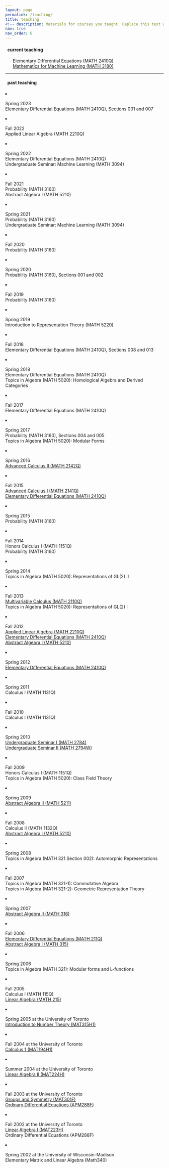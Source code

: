 ```yaml
---
layout: page
permalink: /teaching/
title: teaching
<!-- description: Materials for courses you taught. Replace this text with your description. -->
nav: true
nav_order: 6
---
```






<h4>&nbsp; current teaching</h4>

<ul>

<!-- <li><p> --><!--  -->
  
Elementary Differential Equations (MATH 2410Q)<br>
<a href="math3180s24">Mathematics for Machine Learning (MATH 3180)</a><br>

  
  
<!-- </p></li> -->

</ul>

<hr>

<h4>&nbsp; past teaching</h4>

<li><p>Spring 2023<br>
Elementary Differential Equations (MATH 2410Q), Sections 001 and 007<br>
  
<li><p>Fall 2022<br>
Applied Linear Algebra (MATH 2210Q)<br>
   
<li><p>Spring 2022<br>
Elementary Differential Equations (MATH 2410Q)<br>
Undergraduate Seminar: Machine Learning (MATH 3094)<br>
   
<li><p>Fall 2021<br>
Probability (MATH 3160)<br>
Abstract Algebra I (MATH 5210)<br>
  
<li><p>Spring 2021<br>
Probability (MATH 3160)<br>
Undergraduate Seminar: Machine Learning (MATH 3094)<br>


<li><p>Fall 2020<br>
Probability (MATH 3160)<br>


<li><p>Spring 2020<br>
Probability (MATH 3160), Sections 001 and 002<br>


<li><p>Fall 2019<br>
Probability (MATH 3160)<br>


<li><p>Spring 2019<br>
Introduction to Representation Theory (MATH 5220)<br>

<li><p>Fall 2018<br>
Elementary Differential Equations (MATH 2410Q), Sections 008 and 013<br>

<li><p>Spring 2018<br>
Elementary Differential Equations (MATH 2410Q)<br>
Topics in Algebra (MATH 5020): Homological Algebra and Derived Categories<br>

<li><p>Fall 2017<br>
Elementary Differential Equations (MATH 2410Q)<br>

<li><p>Spring 2017<br>
Probability (MATH 3160), Sections 004 and 005<br>
Topics in Algebra (MATH 5020): Modular Forms<br>


<li><p>Spring 2016<br>
<a href="math2142s16/">Advanced Calculus II (MATH 2142Q)</a><br>


<li><p>Fall 2015<br>
<a href="math2141f15/">Advanced Calculus I (MATH 2141Q)</a><br>
<a href="math2410f15/">Elementary Differential Equations (MATH 2410Q)</a><br>



<li><p>Spring 2015<br>
Probability (MATH 3160)<br>



<li><p>Fall 2014<br>
Honors Calculus I (MATH 1151Q)<br>
Probability (MATH 3160)<br>

<li><p>Spring 2014<br>
Topics in Algebra (MATH 5020): Representations of GL(2) II<br>

<li><p>Fall 2013<br>
<a href="math2110f13/">Multivariable Calculus (MATH 2110Q)</a><br>
Topics in Algebra (MATH 5020): Representations of GL(2) I<br>

<li><p>Fall 2012<br>
<a href="math2210f12/">Applied Linear Algebra (MATH 2210Q)</a><br>
<a href="math2410f12/">Elementary Differential Equations (MATH 2410Q)</a><br>
<a href="math5210f12/">Abstract Algebra I (MATH 5210)</a></p></li>

<li><p>Spring 2012<br>
<a href="math2410s12/">Elementary Differential Equations (MATH 2410Q)</a>
</p></li>


<li><p>Spring 2011<br>
Calculus I (MATH 1131Q)
</p></a></li>

<li><p>Fall 2010<br>
Calculus I (MATH 1131Q)
</p></a></li>

<li><p>Spring 2010<br>
<a href="math2784s10/">Undergraduate Seminar I (MATH 2784)</a><br>
<a href="math2784s10/">Undergraduate Seminar II (MATH 2794W)</a><br>
</p></a></li>


<li><p>Fall 2009<br>
Honors Calculus I (MATH 1151Q)<br>
Topics in Algebra (MATH 5020): Class Field Theory<br>
</p></li>

<li><p>Spring 2009<br>
<a href="math5211s09/">Abstract Algebra II (MATH 5211)</a></p></li>

<li><p>Fall 2008<br>
Calculus II (MATH 1132Q)<br>
<a href="math5210f08/">Abstract Algebra I (MATH 5210)</a></p></li>

<li><p>Spring 2008<br>
Topics in Algebra (MATH 321 Section 002): Automorphic Representations</p></li>


<li><p>Fall 2007<br>
Topics in Algebra (MATH 321-1): Commutative Algebra<br>
Topics in Algebra (MATH 321-2): Geometric Representation Theory</p></li>


<li><p>Spring 2007<br>
<a href="math316s07/">Abstract Algebra II (MATH 316)</a></p></li>



<li><p>Fall 2006<br>
<a href="math211f06/">Elementary Differential Equations (MATH 211Q)</a><br><a href="math315f06/">Abstract Algebra I (MATH 315)</a></p></li>



<li><p>Spring 2006<br>
Topics in Algebra (MATH 321): Modular forms and L-functions</p></li>

<li><p>Fall 2005<br>
Calculus I (MATH 115Q)<br>
<a href="pages/Math215.html">Linear Algebra (MATH 215)</a></p></li>

<li><p>Spring 2005 at the University of Toronto<br>
<a href="pages/MAT315.html">Introduction to Number Theory (MAT315H1)</a></p></li>

<li><p>Fall 2004 at the University of Toronto<br>
<a href="pages/MAT194.pdf">Calculus 1 (MAT194H1)</a></p></li>

<li><p>Summer 2004 at the University of Toronto<br>
<a href="pages/MAT224.html">Linear Algebra II (MAT224H)
</a></p></li>

<li><p>Fall 2003 at the University of Toronto<br>
<a href="pages/MAT301.html">Groups and Symmetry (MAT301F)</a><br><a href="pages/APM288.pdf">Ordinary Differential Equations (APM288F)</a>
</p></li>


<li><p>Fall 2002 at the University of Toronto<br>
<a href="pages/MAT223.html">Linear Algebra I (MAT223H)</a><br>Ordinary Differential Equations (APM288F)
</p></li>

<li><p>Spring 2002 at the University of Wisconsin-Madison <br>
Elementary Matrix and Linear Algebra (Math340)</p></li>


